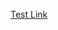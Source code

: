 
[Test Link](https://nbviewer.jupyter.org/github/mwmcnall/Honors-College-Project/blob/master/Honors%20College%20Data%20stuff.slides.html#/)
